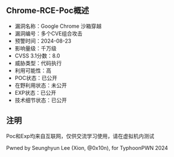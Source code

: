 ## Chrome-RCE-Poc概述

- 漏洞名称：Google Chrome 沙箱穿越
- 漏洞编号：多个CVE组合攻击
- 预警时间：2024-08-23
- 影响量级：千万级
- CVSS 3.1分数：8.0
- 威胁类型：代码执行
- 利用可能性：高
- POC状态：已公开
- 在野利用状态：未公开
- EXP状态：已公开
- 技术细节状态：已公开

## 注明

Poc和Exp均来自互联网，仅供交流学习使用，请在虚拟机内测试

Pwned by Seunghyun Lee (Xion, @0x10n), for TyphoonPWN 2024
